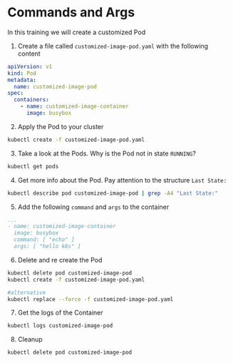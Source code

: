 # Commands and Args
In this training we will create a customized Pod

1. Create a file called `customized-image-pod.yaml` with the following content
```yaml
apiVersion: v1
kind: Pod
metadata:
  name: customized-image-pod
spec:
  containers:
    - name: customized-image-container
      image: busybox
```
2. Apply the Pod to your cluster
```bash
kubectl create -f customized-image-pod.yaml
```
3. Take a look at the Pods. Why is the Pod not in state `RUNNING`?
```bash
kubectl get pods
```
4. Get more info about the Pod. Pay attention to the structure  `Last State:`
```bash
kubectl describe pod customized-image-pod | grep -A4 "Last State:"
```
5. Add the following `command` and `args` to the container
```yaml
...
- name: customized-image-container
  image: busybox
  command: [ "echo" ]
  args: [ "hello k8s" ]
```
6. Delete and re create the Pod
```bash
kubectl delete pod customized-image-pod
kubectl create -f customized-image-pod.yaml

#alternative
kubectl replace --force -f customized-image-pod.yaml
```
7. Get the logs of the Container
```bash
kubectl logs customized-image-pod
```
8. Cleanup
```bash
kubectl delete pod customized-image-pod
```